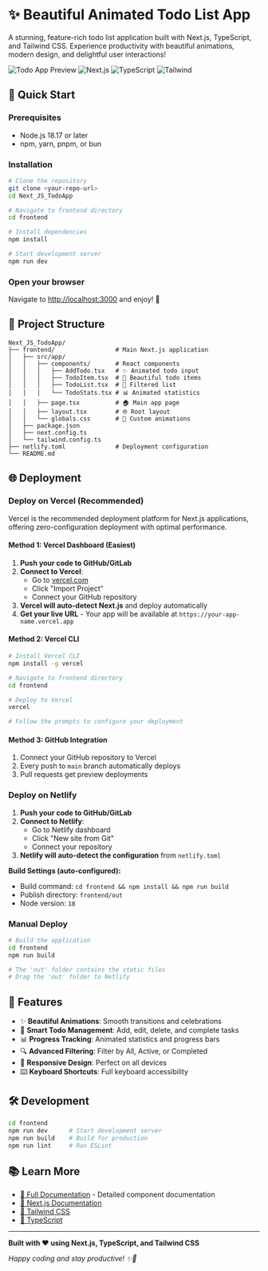 # ✨ Beautiful Animated Todo List App

A stunning, feature-rich todo list application built with Next.js, TypeScript, and Tailwind CSS. Experience productivity with beautiful animations, modern design, and delightful user interactions!

![Todo App Preview](https://img.shields.io/badge/Status-Enhanced%20with%20Animations-brightgreen)
![Next.js](https://img.shields.io/badge/Next.js-15+-blue)
![TypeScript](https://img.shields.io/badge/TypeScript-5+-blue)
![Tailwind](https://img.shields.io/badge/Tailwind-4+-blue)

## 🚀 **Quick Start**

### **Prerequisites**
- Node.js 18.17 or later
- npm, yarn, pnpm, or bun

### **Installation**

```bash
# Clone the repository
git clone <your-repo-url>
cd Next_JS_TodoApp

# Navigate to frontend directory
cd frontend

# Install dependencies
npm install

# Start development server
npm run dev
```

### **Open your browser**
Navigate to [http://localhost:3000](http://localhost:3000) and enjoy! 🎉

## 📁 **Project Structure**

```
Next_JS_TodoApp/
├── frontend/                 # Main Next.js application
│   ├── src/app/
│   │   ├── components/       # React components
│   │   │   ├── AddTodo.tsx   # ✨ Animated todo input
│   │   │   ├── TodoItem.tsx  # 🎨 Beautiful todo items
│   │   │   ├── TodoList.tsx  # 📄 Filtered list
│   │   │   └── TodoStats.tsx # 📊 Animated statistics
│   │   ├── page.tsx          # 🏠 Main app page
│   │   ├── layout.tsx        # 🌐 Root layout
│   │   └── globals.css       # 🎨 Custom animations
│   ├── package.json
│   ├── next.config.ts
│   └── tailwind.config.ts
├── netlify.toml              # Deployment configuration
└── README.md
```

## 🌐 **Deployment**

### **Deploy on Vercel (Recommended)**

Vercel is the recommended deployment platform for Next.js applications, offering zero-configuration deployment with optimal performance.

#### **Method 1: Vercel Dashboard (Easiest)**
1. **Push your code to GitHub/GitLab**
2. **Connect to Vercel**:
   - Go to [vercel.com](https://vercel.com)
   - Click "Import Project"
   - Connect your GitHub repository
3. **Vercel will auto-detect Next.js** and deploy automatically
4. **Get your live URL** - Your app will be available at `https://your-app-name.vercel.app`

#### **Method 2: Vercel CLI**
```bash
# Install Vercel CLI
npm install -g vercel

# Navigate to frontend directory
cd frontend

# Deploy to Vercel
vercel

# Follow the prompts to configure your deployment
```

#### **Method 3: GitHub Integration**
1. Connect your GitHub repository to Vercel
2. Every push to `main` branch automatically deploys
3. Pull requests get preview deployments

### **Deploy on Netlify**

1. **Push your code to GitHub/GitLab**
2. **Connect to Netlify**:
   - Go to Netlify dashboard
   - Click "New site from Git"
   - Connect your repository
3. **Netlify will auto-detect the configuration** from `netlify.toml`

**Build Settings (auto-configured):**
- Build command: `cd frontend && npm install && npm run build`
- Publish directory: `frontend/out`
- Node version: `18`

### **Manual Deploy**
```bash
# Build the application
cd frontend
npm run build

# The 'out' folder contains the static files
# Drag the 'out' folder to Netlify
```

## 🎨 **Features**

- ✨ **Beautiful Animations**: Smooth transitions and celebrations
- 🎯 **Smart Todo Management**: Add, edit, delete, and complete tasks
- 📊 **Progress Tracking**: Animated statistics and progress bars
- 🔍 **Advanced Filtering**: Filter by All, Active, or Completed
- 📱 **Responsive Design**: Perfect on all devices
- ⌨️ **Keyboard Shortcuts**: Full keyboard accessibility

## 🛠️ **Development**

```bash
cd frontend
npm run dev      # Start development server
npm run build    # Build for production
npm run lint     # Run ESLint
```

## 📚 **Learn More**

- [📖 Full Documentation](./frontend/README.md) - Detailed component documentation
- [🔗 Next.js Documentation](https://nextjs.org/docs)
- [🎨 Tailwind CSS](https://tailwindcss.com/docs)
- [🔷 TypeScript](https://www.typescriptlang.org/docs)

---

**Built with ❤️ using Next.js, TypeScript, and Tailwind CSS**

*Happy coding and stay productive! ✨🚀*